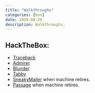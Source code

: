 ```yaml
---
title: "Walkthroughs"
categories: [box]
date: 2020-08-26
description: Walkthroughs.
---
```


## HackTheBox:

<script src="https://www.hackthebox.eu/badge/365669"></script>

- [Traceback](/walkthroughs/hackthebox/traceback)
- [Admirer](/walkthroughs/hackthebox/admirer)
- [Blunder]() 
- [Tabby](/walkthroughs/hackthebox/tabby) 
- [SneakyMailer]() when machine retires.
- [Passage]() when machine retires.